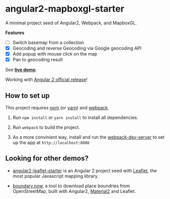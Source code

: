 # angular2-mapboxgl-starter

A minimal project seed of Angular2, Webpack, and MapboxGL.

**Features**

- [ ] Switch basemap from a collection
- [x] Geocoding and reverse Geocoding via Google geocoding API
- [x] Add popup with mouse click on the map
- [x] Pan to geocoding result

See [**live demo**](https://haoliangyu.github.io/angular2-mapboxgl-starter/).

Working with [Angular 2 official release](https://github.com/angular/angular/blob/master/CHANGELOG.md#200-2016-09-14)!

## How to set up

This project requires [npm](https://www.npmjs.com/) (or [yarn](https://yarnpkg.com/)) and [webpack](http://webpack.github.io/docs/installation.html).

1.	Run `npm install` or `yarn install` to install all dependencies.

2.	Run `webpack` to build the project.

3.	As a more convinient way, install and run the [webpack-dev-server](http://webpack.github.io/docs/installation.html) to set up the app at `http://localhost:8080`

## Looking for other demos?

* [angular2-leaflet-starter](https://github.com/haoliangyu/angular2-leaflet-starter) is an Angular 2 project seed with [Leaflet](http://leafletjs.com/), the most popular Javascript mapping library.

* [boundary.now](https://github.com/haoliangyu/boundary.now), a tool to download place boundries from OpenStreetMap, built with Angular2, [Material2](https://github.com/angular/material2) and Leaflet.
